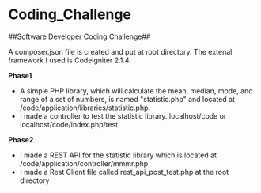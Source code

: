 Coding_Challenge
================

##Software Developer Coding Challenge##

A composer.json file is created and put at root directory. The extenal framework I used is Codeigniter 2.1.4.

**Phase1**
* A simple PHP library, which will calculate the mean, median, mode, and range of a set of numbers, is named "statistic.php" and located at /code/application/libraries/statistic.php.
* I made a controller to test the statistic library. localhost/code or localhost/code/index.php/test


**Phase2**
* I made a REST API for the statistic library which is located at /code/application/controller/mmmr.php
* I made a Rest Client file called rest_api_post_test.php at the root directory
